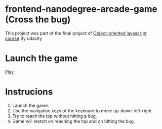 frontend-nanodegree-arcade-game (Cross the bug)
===============================
This project was part of the final project of  [Object-oriented javascript course](https://classroom.udacity.com/courses/ud015) By udacity

Launch the game
===============

[Play]()

Instrucions
===========
1. Launch the game.
2. Use the navigation keys of the keyboard to move up-down-left-right.
3. Try to reach the top without hitting a bug.
4. Game will restart on reaching the top and on hitting the bug.

